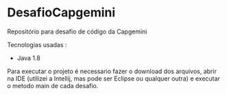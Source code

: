 # DesafioCapgemini
Repositório para desafio de código da Capgemini


Tecnologias usadas :
  - Java 1.8 
  
Para executar o projeto é necessario fazer o download dos arquivos, abrir na IDE (utilizei a Intellij, mas pode ser Eclipse ou qualquer outra) e executar o metodo main de cada desafio. 
